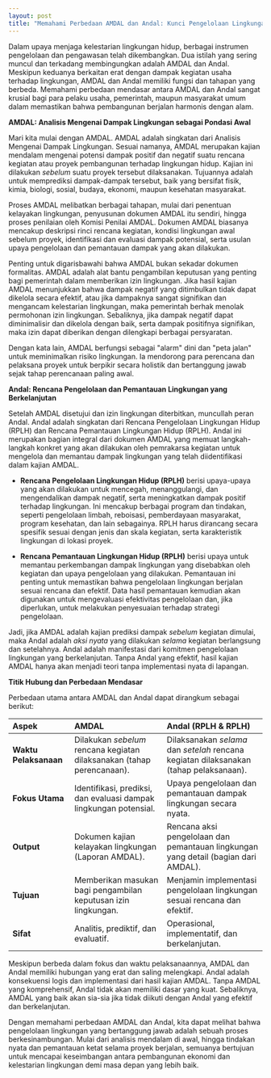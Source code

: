 ```yaml
---
layout: post
title: "Memahami Perbedaan AMDAL dan Andal: Kunci Pengelolaan Lingkungan yang Bertanggung Jawab"
---
```


Dalam upaya menjaga kelestarian lingkungan hidup, berbagai instrumen pengelolaan dan pengawasan telah dikembangkan. Dua istilah yang sering muncul dan terkadang membingungkan adalah AMDAL dan Andal. Meskipun keduanya berkaitan erat dengan dampak kegiatan usaha terhadap lingkungan, AMDAL dan Andal memiliki fungsi dan tahapan yang berbeda. Memahami perbedaan mendasar antara AMDAL dan Andal sangat krusial bagi para pelaku usaha, pemerintah, maupun masyarakat umum dalam memastikan bahwa pembangunan berjalan harmonis dengan alam.

**AMDAL: Analisis Mengenai Dampak Lingkungan sebagai Pondasi Awal**

Mari kita mulai dengan AMDAL. AMDAL adalah singkatan dari Analisis Mengenai Dampak Lingkungan. Sesuai namanya, AMDAL merupakan kajian mendalam mengenai potensi dampak positif dan negatif suatu rencana kegiatan atau proyek pembangunan terhadap lingkungan hidup. Kajian ini dilakukan *sebelum* suatu proyek tersebut dilaksanakan. Tujuannya adalah untuk memprediksi dampak-dampak tersebut, baik yang bersifat fisik, kimia, biologi, sosial, budaya, ekonomi, maupun kesehatan masyarakat.

Proses AMDAL melibatkan berbagai tahapan, mulai dari penentuan kelayakan lingkungan, penyusunan dokumen AMDAL itu sendiri, hingga proses penilaian oleh Komisi Penilai AMDAL. Dokumen AMDAL biasanya mencakup deskripsi rinci rencana kegiatan, kondisi lingkungan awal sebelum proyek, identifikasi dan evaluasi dampak potensial, serta usulan upaya pengelolaan dan pemantauan dampak yang akan dilakukan.

Penting untuk digarisbawahi bahwa AMDAL bukan sekadar dokumen formalitas. AMDAL adalah alat bantu pengambilan keputusan yang penting bagi pemerintah dalam memberikan izin lingkungan. Jika hasil kajian AMDAL menunjukkan bahwa dampak negatif yang ditimbulkan tidak dapat dikelola secara efektif, atau jika dampaknya sangat signifikan dan mengancam kelestarian lingkungan, maka pemerintah berhak menolak permohonan izin lingkungan. Sebaliknya, jika dampak negatif dapat diminimalisir dan dikelola dengan baik, serta dampak positifnya signifikan, maka izin dapat diberikan dengan dilengkapi berbagai persyaratan.

Dengan kata lain, AMDAL berfungsi sebagai "alarm" dini dan "peta jalan" untuk meminimalkan risiko lingkungan. Ia mendorong para perencana dan pelaksana proyek untuk berpikir secara holistik dan bertanggung jawab sejak tahap perencanaan paling awal.

**Andal: Rencana Pengelolaan dan Pemantauan Lingkungan yang Berkelanjutan**

Setelah AMDAL disetujui dan izin lingkungan diterbitkan, muncullah peran Andal. Andal adalah singkatan dari Rencana Pengelolaan Lingkungan Hidup (RPLH) dan Rencana Pemantauan Lingkungan Hidup (RPLH). Andal ini merupakan bagian integral dari dokumen AMDAL yang memuat langkah-langkah konkret yang akan dilakukan oleh pemrakarsa kegiatan untuk mengelola dan memantau dampak lingkungan yang telah diidentifikasi dalam kajian AMDAL.

*   **Rencana Pengelolaan Lingkungan Hidup (RPLH)** berisi upaya-upaya yang akan dilakukan untuk mencegah, menanggulangi, dan mengendalikan dampak negatif, serta meningkatkan dampak positif terhadap lingkungan. Ini mencakup berbagai program dan tindakan, seperti pengelolaan limbah, reboisasi, pemberdayaan masyarakat, program kesehatan, dan lain sebagainya. RPLH harus dirancang secara spesifik sesuai dengan jenis dan skala kegiatan, serta karakteristik lingkungan di lokasi proyek.

*   **Rencana Pemantauan Lingkungan Hidup (RPLH)** berisi upaya untuk memantau perkembangan dampak lingkungan yang disebabkan oleh kegiatan dan upaya pengelolaan yang dilakukan. Pemantauan ini penting untuk memastikan bahwa pengelolaan lingkungan berjalan sesuai rencana dan efektif. Data hasil pemantauan kemudian akan digunakan untuk mengevaluasi efektivitas pengelolaan dan, jika diperlukan, untuk melakukan penyesuaian terhadap strategi pengelolaan.

Jadi, jika AMDAL adalah kajian prediksi dampak *sebelum* kegiatan dimulai, maka Andal adalah *aksi nyata* yang dilakukan *selama* kegiatan berlangsung dan setelahnya. Andal adalah manifestasi dari komitmen pengelolaan lingkungan yang berkelanjutan. Tanpa Andal yang efektif, hasil kajian AMDAL hanya akan menjadi teori tanpa implementasi nyata di lapangan.

**Titik Hubung dan Perbedaan Mendasar**

Perbedaan utama antara AMDAL dan Andal dapat dirangkum sebagai berikut:

| Aspek            | AMDAL                                                                | Andal (RPLH & RPLH)                                                                  |
| :--------------- | :------------------------------------------------------------------- | :----------------------------------------------------------------------------------- |
| **Waktu Pelaksanaan** | Dilakukan *sebelum* rencana kegiatan dilaksanakan (tahap perencanaan). | Dilaksanakan *selama* dan *setelah* rencana kegiatan dilaksanakan (tahap pelaksanaan). |
| **Fokus Utama**  | Identifikasi, prediksi, dan evaluasi dampak lingkungan potensial.    | Upaya pengelolaan dan pemantauan dampak lingkungan secara nyata.                     |
| **Output**       | Dokumen kajian kelayakan lingkungan (Laporan AMDAL).                  | Rencana aksi pengelolaan dan pemantauan lingkungan yang detail (bagian dari AMDAL).  |
| **Tujuan**       | Memberikan masukan bagi pengambilan keputusan izin lingkungan.        | Menjamin implementasi pengelolaan lingkungan sesuai rencana dan efektif.            |
| **Sifat**        | Analitis, prediktif, dan evaluatif.                                  | Operasional, implementatif, dan berkelanjutan.                                       |

Meskipun berbeda dalam fokus dan waktu pelaksanaannya, AMDAL dan Andal memiliki hubungan yang erat dan saling melengkapi. Andal adalah konsekuensi logis dan implementasi dari hasil kajian AMDAL. Tanpa AMDAL yang komprehensif, Andal tidak akan memiliki dasar yang kuat. Sebaliknya, AMDAL yang baik akan sia-sia jika tidak diikuti dengan Andal yang efektif dan berkelanjutan.

Dengan memahami perbedaan AMDAL dan Andal, kita dapat melihat bahwa pengelolaan lingkungan yang bertanggung jawab adalah sebuah proses berkesinambungan. Mulai dari analisis mendalam di awal, hingga tindakan nyata dan pemantauan ketat selama proyek berjalan, semuanya bertujuan untuk mencapai keseimbangan antara pembangunan ekonomi dan kelestarian lingkungan demi masa depan yang lebih baik.
